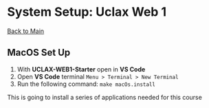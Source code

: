 # System Setup: Uclax Web 1

[Back to Main](../README.md)

## MacOS Set Up

1. With **UCLAX-WEB1-Starter** open in **VS Code**
2. Open **VS Code** terminal `Menu > Terminal > New Terminal`
3. Run the following command: `make macOs.install`

This is going to install a series of applications needed for this course
